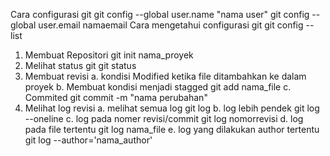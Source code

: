 Cara configurasi git
	git config --global user.name "nama user"
	git config --global user.email namaemail
Cara mengetahui configurasi git
	git config --list

1. Membuat Repositori
	git init nama_proyek
2. Melihat status git 
	git status
3. Membuat revisi
	a. kondisi Modified ketika file ditambahkan ke dalam proyek
	b. Membuat kondisi menjadi stagged
		git add nama_file
	c. Commited 
		git commit -m "nama perubahan"
4. Melihat log revisi
	a. melihat semua log
		git log
	b. log lebih pendek
		git log --oneline
	c. log pada nomer revisi/commit
		git log nomorrevisi
	d. log pada file tertentu
		git log nama_file
	e. log yang dilakukan author tertentu
		git log --author='nama_author'
